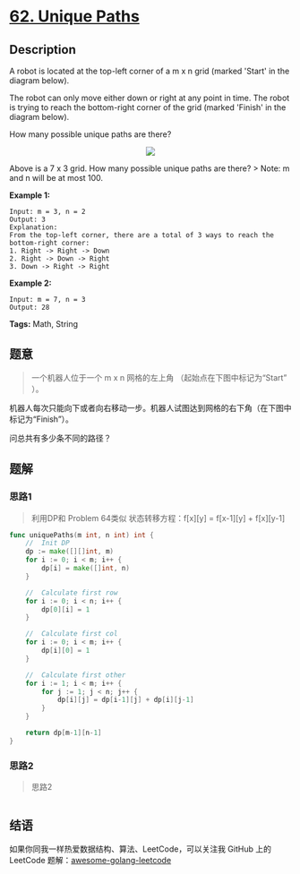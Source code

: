 # [62. Unique Paths][title]

## Description

A robot is located at the top-left corner of a m x n grid (marked 'Start' in the diagram below).

The robot can only move either down or right at any point in time. The robot is trying to reach the bottom-right corner of the grid (marked 'Finish' in the diagram below).

How many possible unique paths are there?
<p align="center">
    <img src="https://assets.leetcode.com/uploads/2018/10/22/robot_maze.png">
</p>
Above is a 7 x 3 grid. How many possible unique paths are there?
> Note: m and n will be at most 100.

**Example 1:**

```
Input: m = 3, n = 2
Output: 3
Explanation:
From the top-left corner, there are a total of 3 ways to reach the bottom-right corner:
1. Right -> Right -> Down
2. Right -> Down -> Right
3. Down -> Right -> Right
```

**Example 2:**

```
Input: m = 7, n = 3
Output: 28
```

**Tags:** Math, String

## 题意
>一个机器人位于一个 m x n 网格的左上角 （起始点在下图中标记为“Start” ）。

 机器人每次只能向下或者向右移动一步。机器人试图达到网格的右下角（在下图中标记为“Finish”）。

 问总共有多少条不同的路径？

## 题解

### 思路1
> 利用DP和 Problem 64类似 状态转移方程：f[x][y] = f[x-1][y] + f[x][y-1]
```go
func uniquePaths(m int, n int) int {
	//	Init DP
	dp := make([][]int, m)
	for i := 0; i < m; i++ {
		dp[i] = make([]int, n)
	}

	//	Calculate first row
	for i := 0; i < n; i++ {
		dp[0][i] = 1
	}

	//	Calculate first col
	for i := 0; i < m; i++ {
		dp[i][0] = 1
	}

	//	Calculate first other
	for i := 1; i < m; i++ {
		for j := 1; j < n; j++ {
			dp[i][j] = dp[i-1][j] + dp[i][j-1]
		}
	}

	return dp[m-1][n-1]
}
```

### 思路2
> 思路2
```go

```

## 结语

如果你同我一样热爱数据结构、算法、LeetCode，可以关注我 GitHub 上的 LeetCode 题解：[awesome-golang-leetcode][me]

[title]: https://leetcode.com/problems/unique-paths/
[me]: https://github.com/kylesliu/awesome-golang-algorithm
